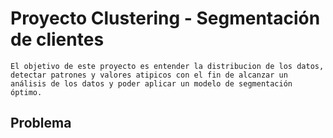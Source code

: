 # Proyecto Clustering - Segmentación de clientes

    El objetivo de este proyecto es entender la distribucion de los datos, detectar patrones y valores atipicos con el fin de alcanzar un análisis de los datos y poder aplicar un modelo de segmentación óptimo.   

## Problema 
